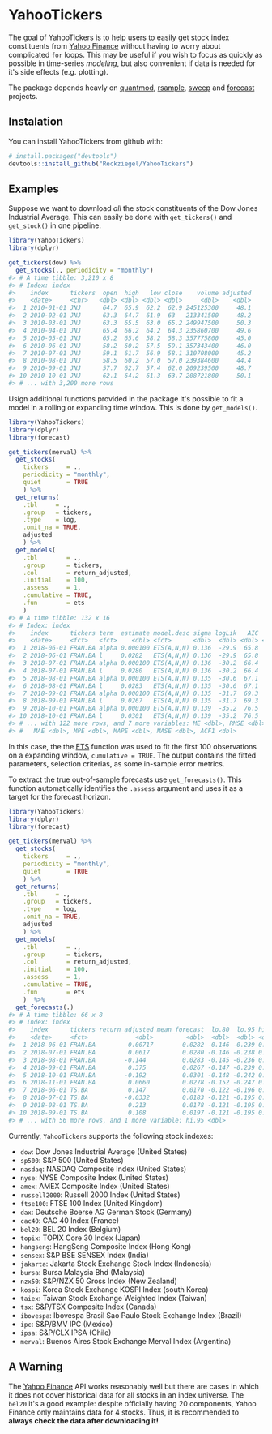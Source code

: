 
<!-- README.md is generated from README.Rmd. Please edit that file -->
YahooTickers
============

The goal of YahooTickers is to help users to easily get stock index constituents from [Yahoo Finance](https://finance.yahoo.com/) without having to worry about complicated `for` loops. This may be useful if you wish to focus as quickly as possible in time-series *modeling*, but also convenient if data is needed for it's side effects (e.g. plotting).

The package depends heavly on [quantmod](https://github.com/joshuaulrich/quantmod), [rsample](https://github.com/topepo/rsample), [sweep](https://github.com/business-science/sweep) and [forecast](https://github.com/robjhyndman/forecast) projects.

Instalation
-----------

You can install YahooTickers from github with:

``` r
# install.packages("devtools")
devtools::install_github("Reckziegel/YahooTickers")
```

Examples
--------

Suppose we want to download *all* the stock constituents of the Dow Jones Industrial Average. This can easily be done with `get_tickers()` and `get_stock()` in one pipeline.

``` r
library(YahooTickers)
library(dplyr)

get_tickers(dow) %>% 
  get_stocks(., periodicity = "monthly")
#> # A time tibble: 3,210 x 8
#> # Index: index
#>    index      tickers  open  high   low close    volume adjusted
#>    <date>     <chr>   <dbl> <dbl> <dbl> <dbl>     <dbl>    <dbl>
#>  1 2010-01-01 JNJ      64.7  65.9  62.2  62.9 245125300     48.1
#>  2 2010-02-01 JNJ      63.3  64.7  61.9  63   213341500     48.2
#>  3 2010-03-01 JNJ      63.3  65.5  63.0  65.2 249947500     50.3
#>  4 2010-04-01 JNJ      65.4  66.2  64.2  64.3 235860700     49.6
#>  5 2010-05-01 JNJ      65.2  65.6  58.2  58.3 357775800     45.0
#>  6 2010-06-01 JNJ      58.2  60.2  57.5  59.1 357343400     46.0
#>  7 2010-07-01 JNJ      59.1  61.7  56.9  58.1 310708000     45.2
#>  8 2010-08-01 JNJ      58.5  60.2  57.0  57.0 239384600     44.4
#>  9 2010-09-01 JNJ      57.7  62.7  57.4  62.0 209239500     48.7
#> 10 2010-10-01 JNJ      62.1  64.2  61.3  63.7 208721800     50.1
#> # ... with 3,200 more rows
```

Usign additional functions provided in the package it's possible to fit a model in a rolling or expanding time window. This is done by `get_models()`.

``` r
library(YahooTickers)
library(dplyr)
library(forecast)

get_tickers(merval) %>%
  get_stocks(
    tickers     = ., 
    periodicity = "monthly",
    quiet       = TRUE
    ) %>% 
  get_returns(
    .tbl     = ., 
    .group   = tickers, 
    .type    = log, 
    .omit_na = TRUE, 
    adjusted
    ) %>% 
  get_models(
    .tbl        = .,
    .group      = tickers, 
    .col        = return_adjusted, 
    .initial    = 100, 
    .assess     = 1, 
    .cumulative = TRUE, 
    .fun        = ets
    ) 
#> # A time tibble: 132 x 16
#> # Index: index
#>    index      tickers term  estimate model.desc sigma logLik   AIC   BIC
#>    <date>     <fct>   <fct>    <dbl> <fct>      <dbl>  <dbl> <dbl> <dbl>
#>  1 2018-06-01 FRAN.BA alpha 0.000100 ETS(A,N,N) 0.136  -29.9  65.8  73.6
#>  2 2018-06-01 FRAN.BA l     0.0282   ETS(A,N,N) 0.136  -29.9  65.8  73.6
#>  3 2018-07-01 FRAN.BA alpha 0.000100 ETS(A,N,N) 0.136  -30.2  66.4  74.3
#>  4 2018-07-01 FRAN.BA l     0.0280   ETS(A,N,N) 0.136  -30.2  66.4  74.3
#>  5 2018-08-01 FRAN.BA alpha 0.000100 ETS(A,N,N) 0.135  -30.6  67.1  75.0
#>  6 2018-08-01 FRAN.BA l     0.0283   ETS(A,N,N) 0.135  -30.6  67.1  75.0
#>  7 2018-09-01 FRAN.BA alpha 0.000100 ETS(A,N,N) 0.135  -31.7  69.3  77.3
#>  8 2018-09-01 FRAN.BA l     0.0267   ETS(A,N,N) 0.135  -31.7  69.3  77.3
#>  9 2018-10-01 FRAN.BA alpha 0.000100 ETS(A,N,N) 0.139  -35.2  76.5  84.4
#> 10 2018-10-01 FRAN.BA l     0.0301   ETS(A,N,N) 0.139  -35.2  76.5  84.4
#> # ... with 122 more rows, and 7 more variables: ME <dbl>, RMSE <dbl>,
#> #   MAE <dbl>, MPE <dbl>, MAPE <dbl>, MASE <dbl>, ACF1 <dbl>
```

In this case, the the [ETS](http://pkg.robjhyndman.com/forecast/reference/ets.html) function was used to fit the first 100 observations on a expanding window, `cumulative = TRUE`. The output contains the fitted parameters, selection criterias, as some in-sample error metrics.

To extract the true out-of-sample forecasts use `get_forecasts()`. This function automatically identifies the `.assess` argument and uses it as a target for the forecast horizon.

``` r
library(YahooTickers)
library(dplyr)
library(forecast)

get_tickers(merval) %>%
  get_stocks(
    tickers     = ., 
    periodicity = "monthly",
    quiet       = TRUE
    ) %>% 
  get_returns(
    .tbl     = ., 
    .group   = tickers, 
    .type    = log, 
    .omit_na = TRUE, 
    adjusted
    ) %>% 
  get_models(
    .tbl        = .,
    .group      = tickers, 
    .col        = return_adjusted, 
    .initial    = 100, 
    .assess     = 1, 
    .cumulative = TRUE, 
    .fun        = ets
    )  %>% 
  get_forecasts(.)
#> # A time tibble: 66 x 8
#> # Index: index
#>    index      tickers return_adjusted mean_forecast  lo.80  lo.95 hi.80
#>    <date>     <fct>             <dbl>         <dbl>  <dbl>  <dbl> <dbl>
#>  1 2018-06-01 FRAN.BA         0.00717        0.0282 -0.146 -0.239 0.203
#>  2 2018-07-01 FRAN.BA         0.0617         0.0280 -0.146 -0.238 0.202
#>  3 2018-08-01 FRAN.BA        -0.144          0.0283 -0.145 -0.236 0.201
#>  4 2018-09-01 FRAN.BA         0.375          0.0267 -0.147 -0.239 0.200
#>  5 2018-10-01 FRAN.BA        -0.192          0.0301 -0.148 -0.242 0.208
#>  6 2018-11-01 FRAN.BA         0.0660         0.0278 -0.152 -0.247 0.207
#>  7 2018-06-01 TS.BA           0.147          0.0170 -0.122 -0.196 0.156
#>  8 2018-07-01 TS.BA          -0.0332         0.0183 -0.121 -0.195 0.158
#>  9 2018-08-01 TS.BA           0.213          0.0178 -0.121 -0.195 0.157
#> 10 2018-09-01 TS.BA           0.108          0.0197 -0.121 -0.195 0.160
#> # ... with 56 more rows, and 1 more variable: hi.95 <dbl>
```

Currently, `YahooTickers` supports the following stock indexes:

-   `dow`: Dow Jones Industrial Average (United States)
-   `sp500`: S&P 500 (United States)
-   `nasdaq`: NASDAQ Composite Index (United States)
-   `nyse`: NYSE Composite Index (United States)
-   `amex`: AMEX Composite Index (United States)
-   `russell2000`: Russell 2000 Index (United States)
-   `ftse100`: FTSE 100 Index (United Kingdom)
-   `dax`: Deutsche Boerse AG German Stock (Germany)
-   `cac40`: CAC 40 Index (France)
-   `bel20`: BEL 20 Index (Belgium)
-   `topix`: TOPIX Core 30 Index (Japan)
-   `hangseng`: HangSeng Composite Index (Hong Kong)
-   `sensex`: S&P BSE SENSEX Index (India)
-   `jakarta`: Jakarta Stock Exchange Stock Index (Indonesia)
-   `bursa`: Bursa Malaysia Bhd (Malaysia)
-   `nzx50`: S&P/NZX 50 Gross Index (New Zealand)
-   `kospi`: Korea Stock Exchange KOSPI Index (south Korea)
-   `taiex`: Taiwan Stock Exchange Weighted Index (Taiwan)
-   `tsx`: S&P/TSX Composite Index (Canada)
-   `ibovespa`: Ibovespa Brasil Sao Paulo Stock Exchange Index (Brazil)
-   `ipc`: S&P/BMV IPC (Mexico)
-   `ipsa`: S&P/CLX IPSA (Chile)
-   `merval`: Buenos Aires Stock Exchange Merval Index (Argentina)

A Warning
---------

The [Yahoo Finance](https://finance.yahoo.com/) API works reasonably well but there are cases in which it does not cover historical data for all stocks in an index universe. The `bel20` it's a good example: despite officially having 20 components, Yahoo Finance only maintains data for 4 stocks. Thus, it is recommended to **always check the data after downloading it!**
